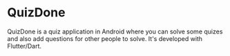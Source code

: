 # QuizDone
QuizDone is a quiz application in Android where you can solve some quizes and also add questions for other people to solve. It's developed with Flutter/Dart. 
